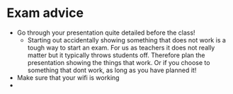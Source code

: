 # Exam advice



- Go through your presentation quite detailed before the class!
  - Starting out accidentally showing something that does not work is a tough way to start an exam. For us as teachers it does not really matter but it typically throws students off. Therefore plan the presentation showing the things that work. Or if you choose to something that dont work, as long as you have planned it!
- Make sure that your wifi is working
-  

